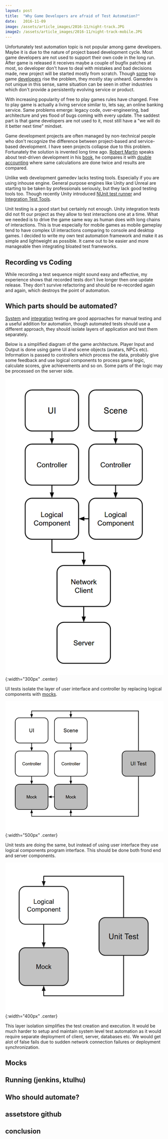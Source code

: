 ```yaml
---
layout: post
title:  "Why Game Developers are afraid of Test Automation?"
date:   2016-11-09
image: /assets/article_images/2016-11/night-track.JPG
image2: /assets/article_images/2016-11/night-track-mobile.JPG
---
```


Unfortunately test automation topic is not popular among game developers. Maybe it is due to the nature of project based development cycle. Most game developers are not used to support their own code in the long run. After game is released it receives maybe a couple of bugfix patches at most, so developer don't have to deal with mistakes and bad decisions made, new project will be started mostly from scratch. Though [some](http://yetanothergameprogrammingblog.blogspot.com.ee/2010/06/aaa-automated-testing.html) top game [developers](http://blog.agilegamedevelopment.com/) rise the problem, they mostly stay unheard. Gamedev is not unique in this sense, same situation can be seen in other industries which don't provide a persistently evolving service or product.

With increasing popularity of free to play games rules have changed. Free to play game is actually a living service similar to, lets say, an online banking service. Same problems emerge: legacy code, over-engineering, bad architecture and yes flood of bugs coming with every update. The saddest part is that game developers are not used to it, most still have a "we will do it better next time" mindset.

Game development projects are often managed by non-technical people who don't recognize the difference between project-based and service-based development. I have seen projects collapse due to this problem. Fortunately the solution is invented long time ago. [Robert Martin](https://en.wikipedia.org/wiki/Robert_Cecil_Martin) speaks about test-driven development in his [book](https://www.amazon.com/Clean-Code-Handbook-Software-Craftsmanship/dp/0132350882), he compares it with [double accounting](https://en.wikipedia.org/wiki/Double-entry_bookkeeping_system) where same calculations are done twice and results are compared.

Unlike web development gamedev lacks testing tools. Especially if you are using inhouse engine. General purpose engines like Unity and Unreal are starting to be taken by professionals seriously, but they lack good testing tools too. Though recently Unity introduced [NUnit test runner](https://docs.unity3d.com/Manual/testing-editortestsrunner.html) and [Integration Test Tools](https://bitbucket.org/Unity-Technologies/unitytesttools).

Unit testing is a good start but certainly not enough. Unity integration tests did not fit our project as they allow to test interactions one at a time. What we needed is to drive the game same way as human does with long chains of interactions. This is true especially for mobile games as mobile gameplay tend to have complex UI interactions comparing to console and desktop games. I decided to write my own test automation framework and make it as simple and lightweight as possible. It came out to be easier and more manageable then integrating bloated test frameworks.

## Recording vs Coding

While recording a test sequence might sound easy and effective, my experience shows that recorded tests don't live longer then one update release. They don't survive refactoring and should be re-recorded again and again, which destroys the point of automation.

##  Which parts should be automated?

[System](https://en.wikipedia.org/wiki/System_testing) and [integration](https://en.wikipedia.org/wiki/Integration_testing) testing are good approaches for manual testing and a useful addition for automation, though automated tests should use a different approach, they should isolate layers of application and test them separately.

Below is a simplified diagram of the game architecture. Player Input and Output is done using game UI and scene objects (avatars, NPCs etc). Information is passed to controllers which process the data, probably give some feedback and use logical components to process game logic, calculate scores, give achievements and so on. Some parts of the logic may be processed on the server side.


![diagram1](/assets/article_images/2016-11/diagram1.png){:width="300px" .center}

UI tests isolate the layer of user interface and controller by replacing logical components with [mocks](https://en.wikipedia.org/wiki/Mock_object).

![diagram2](/assets/article_images/2016-11/diagram2.png){:width="500px" .center}

Unit tests are doing the same, but instead of using user interface they use logical components program interface. This should be done both frond end and server components.

![diagram3](/assets/article_images/2016-11/diagram3.png){:width="400px" .center}

This layer isolation simplifies the test creation and execution. It would be much harder to setup and maintain system level test automation as it would require separate deployment of client, server, databases etc. We would get alot of false fails due to sudden network connection failures or deployment synchronization.

## Mocks

## Running (jenkins, ktulhu)

## Who should automate?

## assetstore github

## conclusion